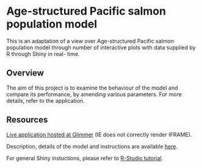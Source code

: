 Age-structured Pacific salmon population model
========================================================
This is an adaptation of a view over Age-structured Pacific salmon population model through number of interactive plots with data supplied by R through Shiny in real- time. 


Overview
--------------------------------------------------------

The aim of this project is to examine the behaviour of the model and compare its performance, by amending various parameters. For more details, refer to the application.
<br />

Resources
--------------------------------------------------------

[Live application hosted at Glimmer](http://glimmer.rstudio.com/incontext/lesliematrix) (IE does not correctly render IFRAME).

Description, details of the model and instructions are available [here](http://glimmer.rstudio.com/incontext/lesliematrix).

For general Shiny instuctions, please refer to [R-Studio tutorial](http://rstudio.github.com/shiny/tutorial/).

